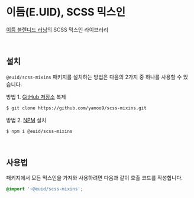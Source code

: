 # 이듬(E.UID), SCSS 믹스인

<!-- [![npm](https://img.shields.io/npm/v/@yamoo9/scss-mixins.svg?style=for-the-badge)](https://www.npmjs.com/package/@yamoo9/scss-mixins)
[![npm](https://img.shields.io/npm/l/@yamoo9/scss-mixins.svg?style=for-the-badge)](https://www.npmjs.com/package/@yamoo9/scss-mixins)
[![npm](https://img.shields.io/npm/dt/@yamoo9/scss-mixins.svg?style=for-the-badge)](https://www.npmjs.com/package/@yamoo9/scss-mixins)

[![CircleCI branch](https://img.shields.io/circleci/project/github/yamoo9/scss-mixins/develop.svg?style=for-the-badge)](https://github.com/yamoo9/scss-mixins)
[![David](https://img.shields.io/david/yamoo9/scss-mixins.svg?style=for-the-badge)](https://github.com/yamoo9/scss-mixins)
[![GitHub code size in bytes](https://img.shields.io/github/languages/code-size/yamoo9/scss-mixins.svg?style=for-the-badge)](https://github.com/yamoo9/scss-mixins)

[![GitHub pull requests](https://img.shields.io/github/issues-pr/yamoo9/scss-mixins.svg?style=for-the-badge)](https://github.com/yamoo9/scss-mixins)
[![GitHub issues](https://img.shields.io/github/issues/yamoo9/scss-mixins.svg?style=for-the-badge)](https://github.com/yamoo9/scss-mixins)
[![GitHub closed issues](https://img.shields.io/github/issues-closed/yamoo9/scss-mixins.svg?style=for-the-badge)](https://github.com/yamoo9/scss-mixins)

[![GitHub stars](https://img.shields.io/github/stars/yamoo9/scss-mixins.svg?style=social&label=Stars&style=for-the-badge)](https://github.com/yamoo9/scss-mixins)
[![GitHub watchers](https://img.shields.io/github/watchers/yamoo9/scss-mixins.svg?style=social&label=Watch&style=for-the-badge)](https://github.com/yamoo9/scss-mixins) -->

[이듬 블렌디드 러닝](https://euid.dev)의 SCSS 믹스인 라이브러리

<br/>

## 설치

`@euid/scss-mixins` 패키지를 설치하는 방법은 다음의 2가지 중 하나를 사용할 수 있습니다.

방법 1. [GitHub 저장소](https://github.com/yamoo9/scss-mixins) 복제

```sh
$ git clone https://github.com/yamoo9/scss-mixins.git
```

방법 2. [NPM](https://npmjs.com) 설치

```sh
$ npm i @euid/scss-mixins
```

<br/>

## 사용법

패키지에서 모든 믹스인을 가져와 사용하려면 다음과 같이 호출 코드를 작성합니다.

```scss
@import '~@euid/scss-mixins';
```